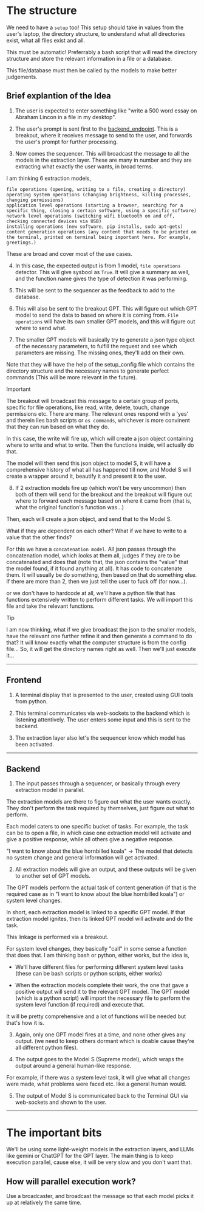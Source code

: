 # The structure

We need to have a `setup` too! This setup should take in values from the user's laptop, the directory structure, to understand what all directories exist, what all files exist and all. 

This must be automatic! Preferrably a bash script that will read the directory structure and store the relevant information in a file or a database.

This file/database must then be called by the models to make better judgements.

## Brief explantion of the Idea

1. The user is expected to enter something like "write a 500 word essay on Abraham Lincon in a file in my desktop".

2. The user's prompt is sent first to the [backend_endpoint](./Backend_endpoit). This is a breakout, where it receives message to send to the user, and forwards the user's prompt for further processing.

3. Now comes the sequencer. This will broadcast the message to all the models in the extraction layer. These are many in number and they are extracting what exactly the user wants, in broad terms. 

I am thinking 6 extraction models,

    file operations (opening, writing to a file, creating a directory)
    operating system operations (changing brightness, killing processes, changing permissions)
    application level operations (starting a browser, searching for a specific thing, closing a certain software, using a specific software)
    network level operations (switching wifi bluetooth on and off, checking connected devices via USB)
    installing operations (new software, pip installs, sudo apt-gets)
    content generation operations (any content that needs to be printed on the terminal, printed on terminal being important here. For example, greetings.)

These are broad and cover most of the use cases.

4. In this case, the expected output is from 1 model, `file operations` detector. This will give sysbool as `True`. It will give a summary as well, and the function name gives the type of detection it was performing.

5. This will be sent to the sequencer as the feedback to add to the database. 

6. This will also be sent to the breakout GPT. This will figure out which GPT model to send the data to based on where it is coming from. `File operations` will have its own smaller GPT models, and this will figure out where to send what. 

7. The smaller GPT models will basically try to generate a json type object of the necessary parameters, to fulfill the request and see which parameters are missing. The missing ones, they'll add on their own. 

Note that they will have the help of the setup_config file which contains the directory structure and the necessary names to generate perfect commands (This will be more relevant in the future).


> [!IMPORTANT]
> The breakout will broadcast this message to a certain group of ports, specific for file operations, like read, write, delete, touch, change permissions etc. There are many. The relevant ones respond with a 'yes' and therein lies bash scripts or `os commands`, whichever is more convinent that they can run based on what they do.

In this case, the write will fire up, which will create a json object containing where to write and what to write. Then the functions inside, will actually do that.

The model will then send this json object to model S, it will have a comprehensive history of what all has happened till now, and Model S will create a wrapper around it, beautify it and present it to the user.

8. If 2 extraction models fire up (which won't be very uncommon) then both of them will send for the breakout and the breakout will figure out where to forward each message based on where it came from (that is, what the original function's function was...)

Then, each will create a json object, and send that to the Model S.

What if they are dependent on each other? What if we have to write to a value that the other finds? 

For this we have a `concatenation model`. All json passes through the concatenation model, which looks at them all, judges if they are to be concatenated and does that (note that, the json contains the "value" that the model found, if it found anything at all). It has code to concatenate them. It will usually be do something, then based on that do something else. If there are more than 2, then we just tell the user to fuck off (for now...).

or we don't have to hardcode at all, we'll have a python file that has functions extensively written to perform different tasks. We will import this file and take the relevant functions.

> [!TIP]
> I am now thinking, what if we give broadcast the json to the smaller models, have the relevant one further refine it and then generate a command to do that? It will know exactly what the computer structure is from the config file... So, it will get the directory names right as well. Then we'll just execute it...

---


## Frontend

1. A terminal display that is presented to the user, created using GUI tools from python.

2. This terminal communicates via web-sockets to the backend which is listening attentively. The user enters some input and this is sent to the backend.

3. The extraction layer also let's the sequencer know which model has been activated. 
---

## Backend

1. The input passes through a sequencer, or basically through every extraction model in parallel. 

The extraction models are there to figure out what the user wants exactly. They don't perform the task required by themselves, just figure out what to perform. 

Each model caters to one specific bucket of tasks. For example, the task can be to open a file, in which case one extraction model will activate and give a positive response, while all others give a negative response. 

"I want to know about the blue hornbilled koala" -> The model that detects no system change and general information will get activated.

2. All extraction models will give an output, and these outputs will be given to another set of GPT models.

The GPT models perform the actual task of content generation (if that is the required case as in "I want to know about the blue hornbilled koala") or system level changes. 

In short, each extraction model is linked to a specific GPT model. If that extraction model ignites, then its linked GPT model will activate and do the task.

This linkage is performed via a breakout.

For system level changes, they basically "call" in some sense a function that does that. I am thinking bash or python, either works, but the idea is,
 
- We'll have different files for performing different system level tasks (these can be bash scripts or python scripts, either works)

- When the extraction models complete their work, the one that gave a positive output will send it to the relevant GPT model. The GPT model (which is a python script) will import the necessary file to perform the system level function (if required) and execute that.

It will be pretty comprehensive and a lot of functions will be needed but that's how it is.

3. Again, only one GPT model fires at a time, and none other gives any output. (we need to keep others dormant which is doable cause they're all different python files).

4. The output goes to the Model S (Supreme model), which wraps the output around a general human-like response. 

For example, if there was a system level task, it will give what all changes were made, what problems were faced etc. like a general human would.

5. The output of Model S is communicated back to the Terminal GUI via web-sockets and shown to the user. 

---

# The important bits

We'll be using some light-weight models in the extraction layers, and LLMs like gemini or ChatGPT for the GPT layer. The main thing is to keep execution parallel, cause else, it will be very slow and you don't want that. 

## How will parallel execution work?

Use a broadcaster, and broadcast the message so that each model picks it up at relatively the same time.